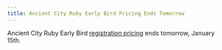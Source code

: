 ```yaml
---
title: Ancient City Ruby Early Bird Pricing Ends Tomorrow
---
```


Ancient City Ruby Early Bird [registration pricing][reg] ends tomorrow, January
15th.

[reg]: http://www.eventbrite.com/e/2014-ancient-city-ruby-conference-tickets-8104505795
